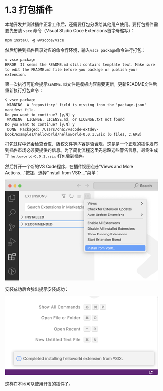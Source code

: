 # 1.3 打包插件

本地开发并测试插件正常工作后，还需要打包分发给其他用户使用。要打包插件需要先安装 `vsce` 命令（Visual Studio Code Extensions首字母缩写）：

```
npm install -g @vscode/vsce
```

然后切换到插件目录对应的命令行环境，输入`vsce package`命令进行打包：

```
$ vsce package
ERROR  It seems the README.md still contains template text. Make sure to edit the README.md file before you package or publish your extension.
```

第一次执行可能会提示`README.md`文件是模板内容需要更新。更新README文件后重新执行打包命令：

```
$ vsce package
 WARNING  A 'repository' field is missing from the 'package.json' manifest file.
Do you want to continue? [y/N] y
 WARNING  LICENSE, LICENSE.md, or LICENSE.txt not found
Do you want to continue? [y/N] y
 DONE  Packaged: /Users/chai/vscode-extdev-book/examples/helloworld/helloworld-0.0.1.vsix (6 files, 2.6KB)
```

打包过程中还会检查仓库、版权文件等内容是否合规，这是是一个正规的插件发布到插件市场必须要提供的信息。为了简化流程这里先忽略这些警告信息，最终生成了 `helloworld-0.0.1.vsix` 打包后到插件。

然后打开一个新的VS Code程序，在插件视图点击“Views and More Actions...”按钮，选择“Install from VSIX...”菜单：

![](../images/ch1.3-01.png)

安装成功后会弹出提示安装成功：

![](../images/ch1.3-02.png)

这样在本地可以使用开发的插件了。

